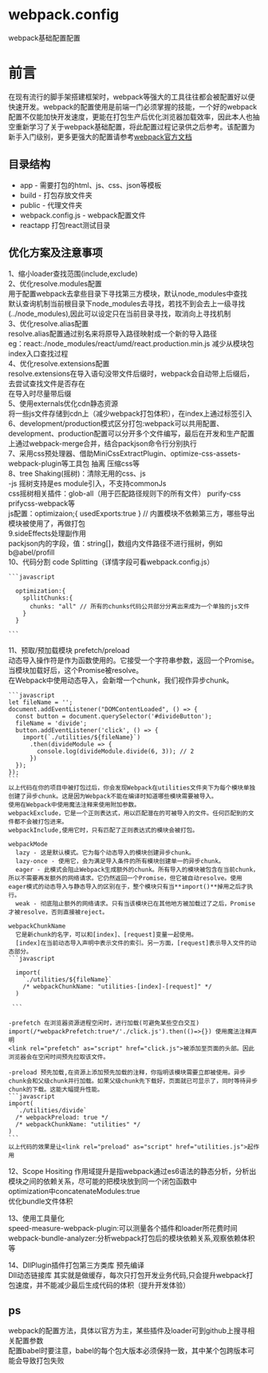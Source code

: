 # webpack.config
webpack基础配置配置

# 前言
在现有流行的脚手架搭建框架时，webpack等强大的工具往往都会被配置好以便快速开发。webpack的配置使用是前端一门必须掌握的技能，一个好的webpack配置不仅能加快开发速度，更能在打包生产后优化浏览器加载效率，因此本人也抽空重新学习了关于webpack基础配置，将此配置过程记录供之后参考。该配置为新手入门级别，更多更强大的配置请参考[webpack官方文档](https://webpack.js.org)

## 目录结构
- app - 需要打包的html、js、css、json等模板
- build - 打包存放文件夹
- public - 代理文件夹
- webpack.config.js - webpack配置文件
- reactapp 打包react测试目录

## 优化方案及注意事项
1、缩小loader查找范围(include,exclude)  
2、优化resolve.modules配置  
  用于配置webpack去拿些目录下寻找第三方模块，默认node_modules中查找  
  默认查询机制当前根目录下node_modules去寻找，若找不到会去上一级寻找(../node_modules),因此可以设定只在当前目录寻找，取消向上寻找机制  
3、优化resolve.alias配置  
  resolve.alias配置通过别名来将原导入路径映射成一个新的导入路径  
  eg：react:./node_modules/react/umd/react.production.min.js 减少从模块包index入口查找过程  
4、优化resolve.extensions配置  
  resolve.extensions在导入语句没带文件后缀时，webpack会自动带上后缀后，去尝试查找文件是否存在  
  在导入时尽量带后缀  
5、使用externals优化cdn静态资源  
  将一些js文件存储到cdn上（减少webpack打包体积），在index上通过标签引入  
6、development/production模式区分打包:webpack可以共用配置、development、production配置可以分开多个文件编写，最后在开发和生产配置上通过webpack-merge合并，结合packjson命令行分别执行  
7、采用css预处理器、借助MiniCssExtractPlugin、optimize-css-assets-webpack-plugin等工具包 抽离 压缩css等  
8、tree Shaking(摇树)：清除无用的css、js  
    -js 摇树支持是es module引入，不支持commonJs  
    css摇树相关插件：glob-all（用于匹配路径规则下的所有文件） purify-css prifycss-webpack等  
    js配置：optimizaion;{ usedExports:true }  // 内置模块不依赖第三方，哪些导出模块被使用了，再做打包  
9.sideEffects处理副作用  
    packjson内的字段，值：string[]，数组内文件路径不进行摇树，例如b@abel/profill  
10、代码分割 code Splitting（详情字段可看webpack.config.js）  

    ```javascript
      
      optimization:{
        spllitChunks:{
          chunks: "all" // 所有的chunks代码公共部分分离出来成为一个单独的js文件
        }
      }

    ```
  11、预取/预加载模块 prefetch/preload  
    动态导入操作符是作为函数使用的。它接受一个字符串参数，返回一个Promise。当模块加载好后，这个Promise被resolve。  
    在Webpack中使用动态导入，会新增一个chunk，我们视作异步chunk。  

    ```javascript
    let fileName = ''; 
    document.addEventListener("DOMContentLoaded", () => {
      const button = document.querySelector('#divideButton');
      fileName = 'divide';
      button.addEventListener('click', () => {
        import(`./utilities/${fileName}`)
          .then(divideModule => {
            console.log(divideModule.divide(6, 3)); // 2
          })
      });
    });
    ```
    以上代码在你的项目中被打包过后，你会发现Webpack在utilities文件夹下为每个模块单独创建了异步chunk。这是因为Webpack不能在编译时知道哪些模块需要被导入。  
    使用在Webpack中使用魔法注释来使用附加参数。  
    webpackExclude，它是一个正则表达式，用以匹配潜在的可被导入的文件。任何匹配到的文件都不会被打包进来。  
    webpackInclude,使用它时，只有匹配了正则表达式的模块会被打包。  

    webpackMode  
      lazy - 这是默认模式。它为每个动态导入的模块创建异步chunk。  
      lazy-once - 使用它，会为满足导入条件的所有模块创建单一的异步chunk。  
      eager - 此模式会阻止Webpack生成额外的chunk。所有导入的模块被包含在当前chunk，所以不需要再发额外的网络请求。它仍然返回一个Promise，但它被自动resolve。使用eager模式的动态导入与静态导入的区别在于，整个模块只有当**import()**掉用之后才执行。  
      weak - 彻底阻止额外的网络请求。只有当该模块已在其他地方被加载过了之后，Promise才被resolve，否则直接被reject。  

    webpackChunkName  
      它是新chunk的名字，可以和[index]、[request]变量一起使用。  
      [index]在当前动态导入声明中表示文件的索引。另一方面，[request]表示导入文件的动态部分。  
    ```javascript
      
      import(
        `./utilities/${fileName}`
        /* webpackChunkName: "utilities-[index]-[request]" */
      )
   
     ```

    -prefetch 在浏览器资源进程空闲时，进行加载(可避免某些空白交互)  
    import(/*webpackPrefetch:true*/'./click.js').then(()=>{}) 使用魔法注释声明  
    <link rel="prefetch" as="script" href="click.js">被添加至页面的头部。因此浏览器会在空闲时间预先拉取该文件。  

    -preload 预先加载,在资源上添加预先加载的注释，你指明该模块需要立即被使用。异步chunk会和父级chunk并行加载。如果父级chunk先下载好，页面就已可显示了，同时等待异步chunk的下载。这能大幅提升性能。  
    ```javascript
    import(
      `./utilities/divide`
      /* webpackPreload: true */
      /* webpackChunkName: "utilities" */
    )
    ```
    以上代码的效果是让<link rel="preload" as="script" href="utilities.js">起作用  
  
  12、Scope Hositing 作用域提升是指webpack通过es6语法的静态分析，分析出模块之间的依赖关系，尽可能的把模块放到同一个闭包函数中  
    optimization中concatenateModules:true  
    优化bundle文件体积  

  13、使用工具量化  
    speed-measure-webpack-plugin:可以测量各个插件和loader所花费时间  
    webpack-bundle-analyzer:分析webpack打包后的模块依赖关系,观察依赖体积等  

  14、DllPlugin插件打包第三方类库 预先编译  
    Dll动态链接库 其实就是做缓存，每次只打包开发业务代码,只会提升webpack打包速度，并不能减少最后生成代码的体积（提升开发体验）  

## ps
webpack的配置方法，具体以官方为主，某些插件及loader可到github上搜寻相关配置参数  
配置babel时要注意，babel的每个包大版本必须保持一致，其中某个包跨版本可能会导致打包失败
